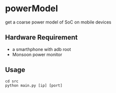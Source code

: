 # powerModel
get a coarse power model of SoC on mobile devices

## Hardware Requirement
* a smarthphone with adb root
* Monsoon power monitor

## Usage
```
cd src
python main.py [ip] [port]
```
